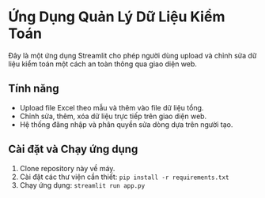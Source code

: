 # Ứng Dụng Quản Lý Dữ Liệu Kiểm Toán

Đây là một ứng dụng Streamlit cho phép người dùng upload và chỉnh sửa dữ liệu kiểm toán một cách an toàn thông qua giao diện web.

## Tính năng
- Upload file Excel theo mẫu và thêm vào file dữ liệu tổng.
- Chỉnh sửa, thêm, xóa dữ liệu trực tiếp trên giao diện web.
- Hệ thống đăng nhập và phân quyền sửa dòng dựa trên người tạo.

## Cài đặt và Chạy ứng dụng

1. Clone repository này về máy.
2. Cài đặt các thư viện cần thiết:
   `pip install -r requirements.txt`
3. Chạy ứng dụng:
   `streamlit run app.py`
